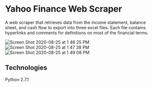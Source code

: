 # Yahoo Finance Web Scraper
A web scraper that retrieves data from the income statement, balance sheet, and cash flow to export into three excel files. Each file contains hyperlinks and comments for definitions on most of the financial terms.

![Screen Shot 2020-08-25 at 1 46 25 PM](https://user-images.githubusercontent.com/13184429/91226412-d390df00-e6d9-11ea-9a43-75f4571a3b47.png)
![Screen Shot 2020-08-25 at 1 47 38 PM](https://user-images.githubusercontent.com/13184429/91226436-df7ca100-e6d9-11ea-9d3e-d5f01ad287a4.png)
![Screen Shot 2020-08-25 at 1 49 08 PM](https://user-images.githubusercontent.com/13184429/91226449-e4d9eb80-e6d9-11ea-9b9f-39d1fa044efc.png)

## Technologies
Python 2.7.1
